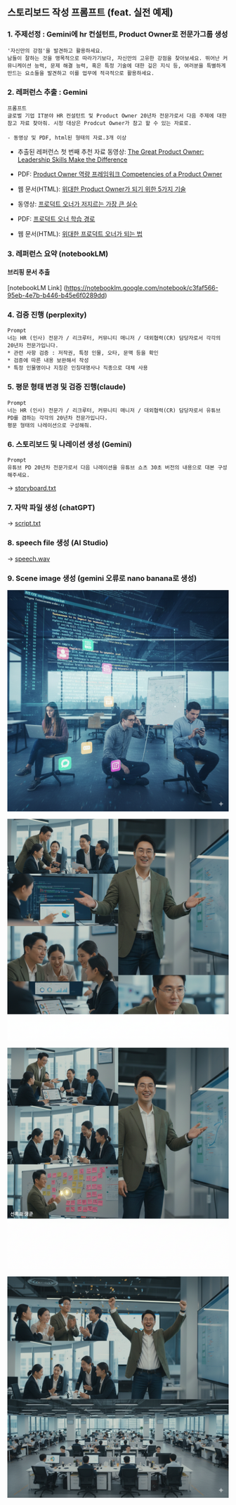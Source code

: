 
## 스토리보드 작성 프롬프트 (feat. 실전 예제)

### 1. 주제선정 : Gemini에 hr 컨설턴트, Product Owner로 전문가그룹 생성
```
'자신만의 강점'을 발견하고 활용하세요.
남들이 잘하는 것을 맹목적으로 따라가기보다, 자신만의 고유한 강점을 찾아보세요. 뛰어난 커뮤니케이션 능력, 문제 해결 능력, 혹은 특정 기술에 대한 깊은 지식 등, 여러분을 특별하게 만드는 요소들을 발견하고 이를 업무에 적극적으로 활용하세요.
```


### 2. 레퍼런스 추출 : Gemini
```
프롬프트
글로벌 기업 IT분야 HR 컨설턴트 및 Product Owner 20년차 전문가로서 다음 주제에 대한 참고 자료 찾아줘. 시청 대상은 Prodcut Owner가 참고 할 수 있는 자료로.

- 동영상 및 PDF, html된 형태의 자료.3개 이상
```
- 추출된 레퍼런스
첫 번째 추천 자료
동영상: [The Great Product Owner: Leadership Skills Make the Difference](https://www.youtube.com/watch?v=ojLdFf-RnVY)

- PDF: [Product Owner 역량 프레임워크 Competencies of a Product Owner](https://xeleron.nl/wp-content/uploads/2023/11/competencies-of-a-product-owner-1.pdf)

- 웹 문서(HTML): [위대한 Product Owner가 되기 위한 5가지 기술](https://dcmlearning.ie/product-owner-resources/5-skills-you-need-to-be-a-great-product-owner.html)

- 동영상: [프로덕트 오너가 저지르는 가장 큰 실수 ](https://www.youtube.com/watch?v=T3VRhA54hpQ)

- PDF: [프로덕트 오너 학습 경로](https://www.scrum.org/pathway/product-owner-learning-path)

- 웹 문서(HTML): [위대한 프로덕트 오너가 되는 법](https://www.romanpichler.com/blog/becoming-a-great-product-owner/)


### 3. 레퍼런스 요약 (notebookLM)
#### 브리핑 문서 추출
[notebookLM Link] (https://notebooklm.google.com/notebook/c3faf566-95eb-4e7b-b446-b45e6f0289dd)


### 4. 검증 진행 (perplexity)
```
Prompt
너는 HR (인사) 전문가 / 리크루터, 커뮤니티 매니저 / 대외협력(CR) 담당자로서 각각의 20년차 전문가입니다.
* 관련 사항 검증 : 저작권, 특정 인물, 오타, 문맥 등을 확인
* 검증에 따른 내용 보완해서 작성
* 특정 인물명이나 지칭은 인칭대명사나 직종으로 대체 사용
```


### 5. 평문 형태 변경 및 검증 진행(claude)
```
Prompt
너는 HR (인사) 전문가 / 리크루터, 커뮤니티 매니저 / 대외협력(CR) 담당자로서 유튜브 PD를 겸하는 각각의 20년차 전문가입니다.
평문 형태의 나레이션으로 구성해줘.
```


### 6. 스토리보드 및 나레이션 생성 (Gemini)
```
Prompt
유튜브 PD 20년차 전문가로서 다음 나레이션을 유튜브 쇼츠 30초 버전의 내용으로 대본 구성해주세요.
```
-> [storyboard.txt](https://github.com/jinh2kakao/toylearn_AI_multimedias/blob/main/quests/30_storyboard/storyboard.txt)


### 7. 자막 파일 생성 (chatGPT)
-> [script.txt](https://github.com/jinh2kakao/toylearn_AI_multimedias/blob/main/quests/30_storyboard/script.txt)


### 8. speech file 생성 (AI Studio)
-> [speech.wav](https://github.com/jinh2kakao/toylearn_AI_multimedias/blob/main/quests/30_storyboard/speech.wav)


### 9. Scene image 생성 (gemini 오류로 nano banana로 생성)
![scene01](https://github.com/jinh2kakao/toylearn_AI_multimedias/blob/main/quests/30_storyboard/scene01.png "팀원들이 각자 다른 곳을 보며 혼란스러워하는 이미지")

![scene02](https://github.com/jinh2kakao/toylearn_AI_multimedias/blob/main/quests/30_storyboard/scene02.png "PO가 팀의 한가운데서 명확한 방향을 제시하는 제스처를 취하고 밝게 웃는 모습.")

![scene03](https://github.com/jinh2kakao/toylearn_AI_multimedias/blob/main/quests/30_storyboard/scene03.png "각 역량에 맞는 영상 자료들이 짧게 지나간다.")

![scene04](https://github.com/jinh2kakao/toylearn_AI_multimedias/blob/main/quests/30_storyboard/scene04.png "PO가 팀과 함께 성공적으로 제품을 론칭하며 환호하는 모습.")